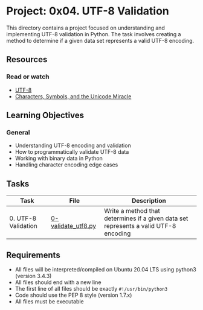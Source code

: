 # Project: 0x04. UTF-8 Validation

This directory contains a project focused on understanding and implementing UTF-8 validation in Python. The task involves creating a method to determine if a given data set represents a valid UTF-8 encoding.

## Resources

### Read or watch

- [UTF-8](https://en.wikipedia.org/wiki/UTF-8)
- [Characters, Symbols, and the Unicode Miracle](https://www.youtube.com/watch?v=MijmeoH9LT4)

## Learning Objectives

### General

- Understanding UTF-8 encoding and validation
- How to programmatically validate UTF-8 data
- Working with binary data in Python
- Handling character encoding edge cases

## Tasks

| Task | File | Description |
| ---- | ---- | ----------- |
| 0. UTF-8 Validation | [0-validate_utf8.py](./0-validate_utf8.py) | Write a method that determines if a given data set represents a valid UTF-8 encoding |

## Requirements

- All files will be interpreted/compiled on Ubuntu 20.04 LTS using python3 (version 3.4.3)
- All files should end with a new line
- The first line of all files should be exactly `#!/usr/bin/python3`
- Code should use the PEP 8 style (version 1.7.x)
- All files must be executable
